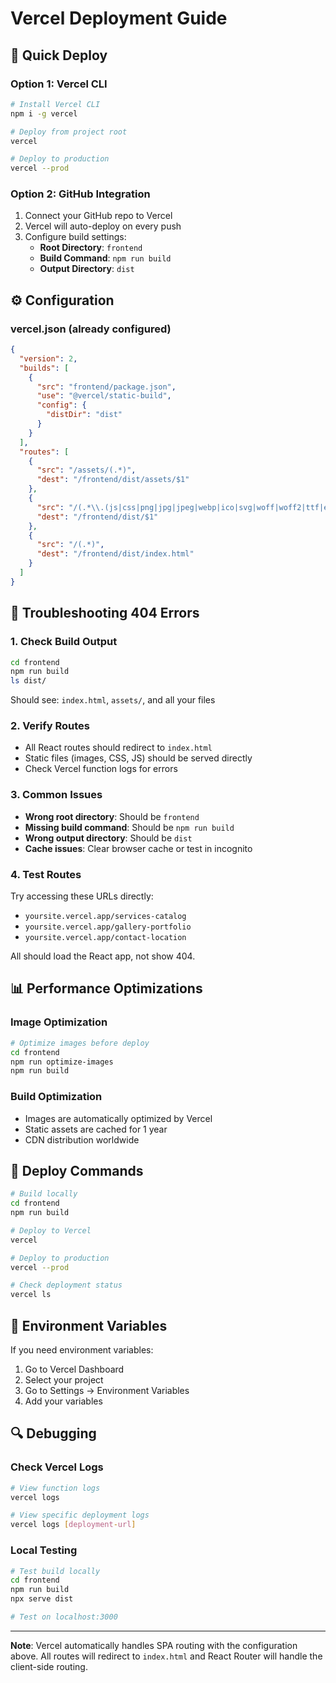 # Vercel Deployment Guide

## 🚀 Quick Deploy

### Option 1: Vercel CLI
```bash
# Install Vercel CLI
npm i -g vercel

# Deploy from project root
vercel

# Deploy to production
vercel --prod
```

### Option 2: GitHub Integration
1. Connect your GitHub repo to Vercel
2. Vercel will auto-deploy on every push
3. Configure build settings:
   - **Root Directory**: `frontend`
   - **Build Command**: `npm run build`
   - **Output Directory**: `dist`

## ⚙️ Configuration

### vercel.json (already configured)
```json
{
  "version": 2,
  "builds": [
    {
      "src": "frontend/package.json",
      "use": "@vercel/static-build",
      "config": {
        "distDir": "dist"
      }
    }
  ],
  "routes": [
    {
      "src": "/assets/(.*)",
      "dest": "/frontend/dist/assets/$1"
    },
    {
      "src": "/(.*\\.(js|css|png|jpg|jpeg|webp|ico|svg|woff|woff2|ttf|eot|mp4|json|txt|xml))",
      "dest": "/frontend/dist/$1"
    },
    {
      "src": "/(.*)",
      "dest": "/frontend/dist/index.html"
    }
  ]
}
```

## 🔧 Troubleshooting 404 Errors

### 1. Check Build Output
```bash
cd frontend
npm run build
ls dist/
```
Should see: `index.html`, `assets/`, and all your files

### 2. Verify Routes
- All React routes should redirect to `index.html`
- Static files (images, CSS, JS) should be served directly
- Check Vercel function logs for errors

### 3. Common Issues
- **Wrong root directory**: Should be `frontend`
- **Missing build command**: Should be `npm run build`
- **Wrong output directory**: Should be `dist`
- **Cache issues**: Clear browser cache or test in incognito

### 4. Test Routes
Try accessing these URLs directly:
- `yoursite.vercel.app/services-catalog`
- `yoursite.vercel.app/gallery-portfolio`
- `yoursite.vercel.app/contact-location`

All should load the React app, not show 404.

## 📊 Performance Optimizations

### Image Optimization
```bash
# Optimize images before deploy
cd frontend
npm run optimize-images
npm run build
```

### Build Optimization
- Images are automatically optimized by Vercel
- Static assets are cached for 1 year
- CDN distribution worldwide

## 🚀 Deploy Commands

```bash
# Build locally
cd frontend
npm run build

# Deploy to Vercel
vercel

# Deploy to production
vercel --prod

# Check deployment status
vercel ls
```

## 📝 Environment Variables

If you need environment variables:
1. Go to Vercel Dashboard
2. Select your project
3. Go to Settings → Environment Variables
4. Add your variables

## 🔍 Debugging

### Check Vercel Logs
```bash
# View function logs
vercel logs

# View specific deployment logs
vercel logs [deployment-url]
```

### Local Testing
```bash
# Test build locally
cd frontend
npm run build
npx serve dist

# Test on localhost:3000
```

---

**Note**: Vercel automatically handles SPA routing with the configuration above. All routes will redirect to `index.html` and React Router will handle the client-side routing.
